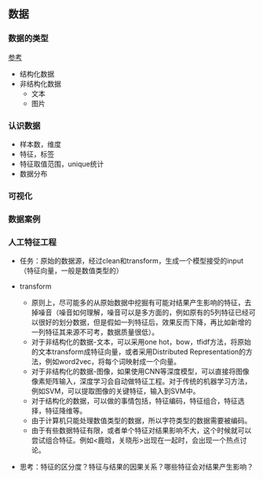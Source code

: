 ## 数据

### 数据的类型
[参考](https://www.zybuluo.com/rianusr/note/1156011)
- 结构化数据
- 非结构化数据
	- 文本
	- 图片

### 认识数据
- 样本数，维度
- 特征，标签
- 特征取值范围，unique统计
- 数据分布


### 可视化


### 数据案例


### 人工特征工程
- 任务：原始的数据源，经过clean和transform，生成一个模型接受的input（特征向量，一般是数值类型的）
- transform
	- 原则上，尽可能多的从原始数据中挖掘有可能对结果产生影响的特征，去掉噪音（噪音如何理解，噪音可以是多方面的，例如原有的5列特征已经可以很好的划分数据，但是假如一列特征后，效果反而下降，再比如新增的一列特征其来源不可考，数据质量很低）。
	- 对于非结构化的数据-文本，可以采用one hot，bow，tfidf方法，将原始的文本transform成特征向量，或者采用Distributed Representation的方法，例如word2vec，将每个词映射成一个向量。
	- 对于非结构化的数据-图像，如果使用CNN等深度模型，可以直接将图像像素矩阵输入，深度学习会自动做特征工程。对于传统的机器学习方法，例如SVM，可以提取图像的关键特征，输入到SVM中。
	- 对于结构化的数据，可以做的事情包括，特征编码，特征组合，特征选择，特征降维等。
	- 由于计算机只能处理数值类型的数据，所以字符类型的数据需要被编码。
	- 由于有些数据特征有限，或者单个特征对结果影响不大，这个时候就可以尝试组合特征。例如<鹿晗，关晓彤>出现在一起时，会出现一个热点讨论。

- 思考：特征的区分度？特征与结果的因果关系？哪些特征会对结果产生影响？